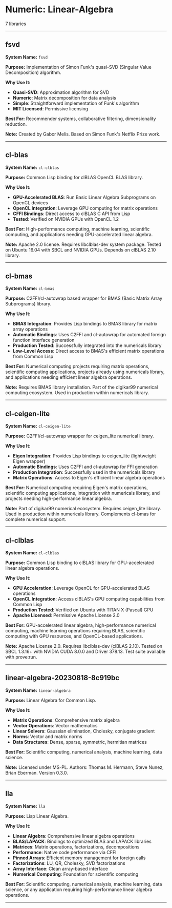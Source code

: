 # Numeric: Linear-Algebra

7 libraries

---

## fsvd

**System Name:** `fsvd`

**Purpose:** Implementation of Simon Funk's quasi-SVD (Singular Value Decomposition) algorithm.

**Why Use It:**
- **Quasi-SVD**: Approximation algorithm for SVD
- **Numeric**: Matrix decomposition for data analysis
- **Simple**: Straightforward implementation of Funk's algorithm
- **MIT Licensed**: Permissive licensing

**Best For:** Recommender systems, collaborative filtering, dimensionality reduction.

**Note:** Created by Gabor Melis. Based on Simon Funk's Netflix Prize work.

---


## cl-blas

**System Name:** `cl-clblas`

**Purpose:** Common Lisp binding for clBLAS OpenCL BLAS library.

**Why Use It:**
- **GPU-Accelerated BLAS**: Run Basic Linear Algebra Subprograms on OpenCL devices
- **OpenCL Integration**: Leverage GPU computing for matrix operations
- **CFFI Bindings**: Direct access to clBLAS C API from Lisp
- **Tested**: Verified on NVIDIA GPUs with OpenCL 1.2

**Best For:** High-performance computing, machine learning, scientific computing, and applications needing GPU-accelerated linear algebra.

**Note:** Apache 2.0 license. Requires libclblas-dev system package. Tested on Ubuntu 16.04 with SBCL and NVIDIA GPUs. Depends on clBLAS 2.10 library.

---




## cl-bmas

**System Name:** `cl-bmas`

**Purpose:** C2FFI/cl-autowrap based wrapper for BMAS (Basic Matrix Array Subprograms) library.

**Why Use It:**
- **BMAS Integration**: Provides Lisp bindings to BMAS library for matrix array operations
- **Automatic Bindings**: Uses C2FFI and cl-autowrap for automated foreign function interface generation
- **Production Tested**: Successfully integrated into the numericals library
- **Low-Level Access**: Direct access to BMAS's efficient matrix operations from Common Lisp

**Best For:** Numerical computing projects requiring matrix operations, scientific computing applications, projects already using numericals library, and applications needing efficient linear algebra operations.

**Note:** Requires BMAS library installation. Part of the digikar99 numerical computing ecosystem. Used in production within numericals library.

---


## cl-ceigen-lite

**System Name:** `cl-ceigen-lite`

**Purpose:** C2FFI/cl-autowrap wrapper for ceigen_lite numerical library.

**Why Use It:**
- **Eigen Integration**: Provides Lisp bindings to ceigen_lite (lightweight Eigen wrapper)
- **Automatic Bindings**: Uses C2FFI and cl-autowrap for FFI generation
- **Production Integration**: Successfully used in the numericals library
- **Matrix Operations**: Access to Eigen's efficient linear algebra operations

**Best For:** Numerical computing requiring Eigen's matrix operations, scientific computing applications, integration with numericals library, and projects needing high-performance linear algebra.

**Note:** Part of digikar99 numerical ecosystem. Requires ceigen_lite library. Used in production within numericals library. Complements cl-bmas for complete numerical support.

---


## cl-clblas

**System Name:** `cl-clblas`

**Purpose:** Common Lisp binding to clBLAS library for GPU-accelerated linear algebra operations.

**Why Use It:**
- **GPU Acceleration**: Leverage OpenCL for GPU-accelerated BLAS operations
- **OpenCL Integration**: Access clBLAS's GPU computing capabilities from Common Lisp
- **Production Tested**: Verified on Ubuntu with TITAN X (Pascal) GPU
- **Apache Licensed**: Permissive Apache License 2.0

**Best For:** GPU-accelerated linear algebra, high-performance numerical computing, machine learning operations requiring BLAS, scientific computing with GPU resources, and OpenCL-based applications.

**Note:** Apache License 2.0. Requires libclblas-dev (clBLAS 2.10). Tested on SBCL 1.3.16+ with NVIDIA CUDA 8.0.0 and Driver 378.13. Test suite available with prove:run.

---


## linear-algebra-20230818-8c919bc

**System Name:** `linear-algebra`

**Purpose:** Linear Algebra for Common Lisp.

**Why Use It:**
- **Matrix Operations**: Comprehensive matrix algebra
- **Vector Operations**: Vector mathematics
- **Linear Solvers**: Gaussian elimination, Cholesky, conjugate gradient
- **Norms**: Vector and matrix norms
- **Data Structures**: Dense, sparse, symmetric, hermitian matrices

**Best For:** Scientific computing, numerical analysis, machine learning, data science.

**Note:** Licensed under MS-PL. Authors: Thomas M. Hermann, Steve Nunez, Brian Eberman. Version 0.3.0.

---


## lla

**System Name:** `lla`

**Purpose:** Lisp Linear Algebra.

**Why Use It:**
- **Linear Algebra**: Comprehensive linear algebra operations
- **BLAS/LAPACK**: Bindings to optimized BLAS and LAPACK libraries
- **Matrices**: Matrix operations, factorizations, decompositions
- **Performance**: Native code performance via CFFI
- **Pinned Arrays**: Efficient memory management for foreign calls
- **Factorizations**: LU, QR, Cholesky, SVD factorizations
- **Array Interface**: Clean array-based interface
- **Numerical Computing**: Foundation for scientific computing

**Best For:** Scientific computing, numerical analysis, machine learning, data science, or any application requiring high-performance linear algebra operations.

---


